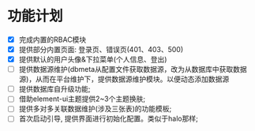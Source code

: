 # 功能计划

- [x] 完成内置的RBAC模块 
- [x] 提供部分内置页面: 登录页、错误页(401、403、500)
- [x] 提供默认的用户头像&下拉菜单(个人信息、登出)
- [ ] 提供数据源维护(dbmeta从配置文件获取数据源，改为从数据库中获取数据源)，从而在平台维护下，提供数据源维护模块。以便动态添加数据源
- [ ] 提供数据库自升级功能;
- [ ] 借助element-ui主题提供2~3个主题换肤;
- [ ] 提供多对多关联数据维护(涉及三张表)的功能模板;
- [ ] 首次启动引导, 提供界面进行初始化配置。类似于halo那样;
